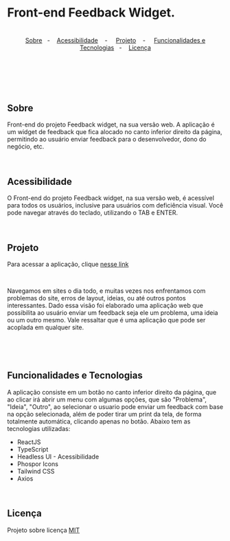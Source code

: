 # Front-end Feedback Widget.


#


<p align="center">
  <a href="#sobre">Sobre</a>&nbsp;&nbsp; - &nbsp;&nbsp;
  <a href="#acess">Acessibilidade</a>&nbsp;&nbsp;&nbsp; - &nbsp;&nbsp;&nbsp;
  <a href="#prototipo">Projeto</a>&nbsp;&nbsp;&nbsp; - &nbsp;&nbsp;&nbsp;
  <a href="#funcionalidades">Funcionalidades e Tecnologias</a>&nbsp;&nbsp; - &nbsp;&nbsp;
  <a href="#licenca">Licença</a>
</p>


#

<br/>



<div align="center">
   <br/>
   <img src="" width=""/>
</div>


<br/>

## Sobre
   <p>
      <a name="sobre"></a>
      Front-end do projeto Feedback widget, na sua versão web. A aplicação é um widget de feedback que fica alocado no canto inferior direito da página, permitindo ao usuário enviar feedback para o desenvolvedor, dono do negócio, etc.
   </p> <br/>

   <a name="acess"></a>
## Acessibilidade
   <p>
      O Front-end do projeto Feedback widget, na sua versão web, é acessível para todos os usuários, inclusive para usuários com deficiência visual. Você pode navegar através do teclado, utilizando o TAB e ENTER.
   </p><br/>
   

   <a name="prototipo"></a>
## Projeto
   
   <p>
      Para acessar a aplicação, clique <a href="https://web-feedback-widget-navy.vercel.app/" target="_blank">nesse link</a>
   </p> <br/>
   <p>
      Navegamos em sites o dia todo, e muitas vezes nos enfrentamos com problemas do site, erros de layout, ideias, ou até outros pontos interessantes. Dado essa visão foi elaborado uma aplicação web que possibilita ao usuário enviar um feedback seja ele um problema, uma ideia ou um outro mesmo. Vale ressaltar que é uma aplicação que pode ser acoplada em qualquer site.
   </p> <br/>

   
<br/><a name="funcionalidades"></a>
## Funcionalidades e Tecnologias
   <p>
      A aplicação consiste em um botão no canto inferior direito da página, que ao clicar irá abrir um menu com algumas opções, que são "Problema", "Ideia", "Outro", ao selecionar o usuario pode enviar um feedback com base na opção selecionada, além de poder tirar um print da tela, de forma totalmente automática, clicando apenas no botão. Abaixo tem as tecnologias utilizadas: <br/>
   
   <ul>
      <li>ReactJS</li>
      <li>TypeScript</li>
      <li>Headless UI - Acessibilidade</li>
      <li>Phospor Icons</li>
      <li>Tailwind CSS</li>
      <li>Axios</li>
   </ul>
   </p>
   
   


<br/><a name="licenca"></a>
## Licença
   Projeto sobre licença [MIT]()

